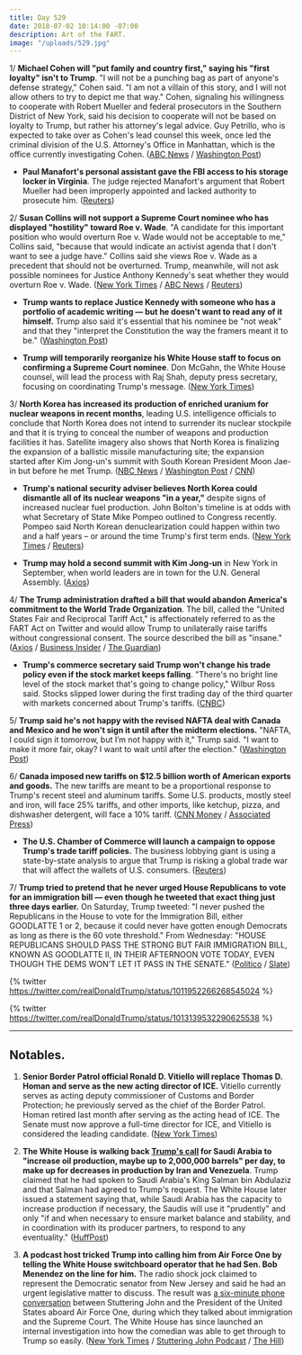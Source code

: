 ```yaml
---
title: Day 529
date: 2018-07-02 10:14:00 -07:00
description: Art of the FART.
image: "/uploads/529.jpg"
---
```


1/ **Michael Cohen will "put family and country first," saying his "first loyalty" isn't to Trump**. "I will not be a punching bag as part of anyone's defense strategy," Cohen said. "I am not a villain of this story, and I will not allow others to try to depict me that way." Cohen, signaling his willingness to cooperate with Robert Mueller and federal prosecutors in the Southern District of New York, said his decision to cooperate will not be based on loyalty to Trump, but rather his attorney's legal advice. Guy Petrillo, who is expected to take over as Cohen's lead counsel this week, once led the criminal division of the U.S. Attorney's Office in Manhattan, which is the office currently investigating Cohen. ([ABC News](https://abcnews.go.com/Politics/michael-cohen-family-country-president-trump-loyalty/story?id=56304585) / [Washington Post](https://www.washingtonpost.com/politics/trump-lawyer-michael-cohen-says-his-family-not-the-president-is-his-first-loyalty/2018/07/02/e33fd376-7ddf-11e8-b660-4d0f9f0351f1_story.html))

* **Paul Manafort's personal assistant gave the FBI access to his storage locker in Virginia**. The judge rejected Manafort's argument that Robert Mueller had been improperly appointed and lacked authority to prosecute him. ([Reuters](https://www.reuters.com/article/us-usa-trump-russia-manafort/manafort-assistant-gave-fbi-access-to-storage-locker-testimony-idUSKBN1JP2JS))

2/ **Susan Collins will not support a Supreme Court nominee who has displayed "hostility" toward Roe v. Wade**. "A candidate for this important position who would overturn Roe v. Wade would not be acceptable to me," Collins said, "because that would indicate an activist agenda that I don't want to see a judge have." Collins said she views Roe v. Wade as a precedent that should not be overturned. Trump, meanwhile, will not ask possible nominees for Justice Anthony Kennedy's seat whether they would overturn Roe v. Wade. ([New York Times](https://www.nytimes.com/2018/07/01/us/politics/susan-collins-supreme-court-nominee-abortion.html) / [ABC News](https://abcnews.go.com/Politics/supreme-court-nominee-overturn-roe-wade-acceptable-sen/story?id=56286828) / [Reuters](https://www.reuters.com/article/us-usa-court-abortion-collins/u-s-republican-collins-i-will-not-support-anti-abortion-supreme-court-candidate-idUSKBN1JR1KR))

* **Trump wants to replace Justice Kennedy with someone who has a  portfolio of academic writing — but he doesn't want to read any of it himself.** Trump also said it's essential that his nominee be "not weak" and that they "interpret the Constitution the way the framers meant it to be." ([Washington Post](https://www.washingtonpost.com/politics/we-have-to-pick-a-great-one-inside-trumps-plan-for-a-new-supreme-court-justice/2018/06/30/610dcd4e-7bb0-11e8-80be-6d32e182a3bc_story.html))

* **Trump will temporarily reorganize his White House staff to focus on confirming a Supreme Court nominee**. Don  McGahn, the White House counsel, will lead the process with Raj Shah, deputy press secretary, focusing on coordinating Trump's message. ([New York Times](https://www.nytimes.com/2018/07/02/us/politics/trump-supreme-court-nomination.html))

3/ **North Korea has increased its production of enriched uranium for nuclear weapons in recent months**, leading U.S. intelligence officials to conclude that North Korea does not intend to surrender its nuclear stockpile and that it is trying to conceal the number of weapons and production facilities it has. Satellite imagery also shows that North Korea is finalizing the expansion of a ballistic missile manufacturing site; the expansion started after Kim Jong-un's summit with South Korean President Moon Jae-in but before he met Trump. ([NBC News](https://www.nbcnews.com/news/north-korea/north-korea-has-increased-nuclear-production-secret-sites-say-u-n887926) / [Washington Post](https://www.washingtonpost.com/world/national-security/north-korea-working-to-conceal-key-aspects-of-its-nuclear-program-us-officials-say/2018/06/30/deba64fa-7c82-11e8-93cc-6d3beccdd7a3_story.html) / [CNN](https://www.cnn.com/2018/07/02/asia/north-korea-factory-intl/index.html))

* **Trump's national security adviser believes North Korea could dismantle all of its nuclear weapons "in a year,"** despite signs of increased nuclear fuel production. John Bolton's timeline is at odds with what Secretary of State Mike Pompeo outlined to Congress recently. Pompeo said North Korean denuclearization could happen within two and a half years – or around the time Trump's first term ends. ([New York Times](https://www.nytimes.com/2018/07/01/us/politics/north-korea-bolton-pompeo-timetable.html) / [Reuters](https://www.reuters.com/article/us-northkorea-missiles-usa/white-houses-bolton-north-korea-nuclear-program-can-be-dismantled-in-year-idUSKBN1JR1KP))

* **Trump may hold a second summit with Kim Jong-un** in New York in September, when world leaders are in town for the U.N. General Assembly. ([Axios](https://www.axios.com/north-korea-kim-jong-un-donald-trump-second-summit-new-york-city-united-nations-628e47de-e62e-41b6-99de-d01c91c8c94b.html))

4/ **The Trump administration drafted a bill that would abandon America's commitment to the World Trade Organization**. The bill, called the "United States Fair and Reciprocal Tariff Act," is affectionately referred to as the FART Act on Twitter and would allow Trump to unilaterally raise tariffs without congressional consent. The source described the bill as "insane." ([Axios](https://www.axios.com/trump-trade-war-leaked-bill-world-trade-organization-united-states-d51278d2-0516-4def-a4d3-ed676f4e0f83.html) / [Business Insider](http://www.businessinsider.com/trump-draft-bill-to-abandon-wto-rules-dubbed-the-fart-act-2018-7) / [The Guardian](https://www.theguardian.com/us-news/2018/jul/02/trump-fart-act-report-blows-through-washington))

* **Trump's commerce secretary said Trump won't change his trade policy even if the stock market keeps falling**. "There's no bright line level of the stock market that's going to change policy," Wilbur Ross said. Stocks slipped lower during the first trading day of the third quarter with markets concerned about Trump's tariffs. ([CNBC](https://www.cnbc.com/2018/07/02/wilbur-ross-no-downside-level-in-stocks-to-change-trump-trade-policy.html))

5/ **Trump said he's not happy with the revised NAFTA deal with Canada and Mexico and he won't sign it until after the midterm elections.** "NAFTA, I could sign it tomorrow, but I’m not happy with it," Trump said. "I want to make it more fair, okay? I want to wait until after the election." ([Washington Post](https://www.washingtonpost.com/news/post-politics/wp/2018/07/01/trump-says-he-wont-sign-any-nafta-deal-until-after-midterms/?utm_term=.e9c657224b54))

6/ **Canada imposed new tariffs on $12.5 billion worth of American exports and goods.** The new tariffs are meant to be a proportional response to Trump's recent steel and aluminum tariffs. Some U.S. products, mostly steel and iron, will face 25% tariffs, and other imports, like ketchup, pizza, and dishwasher detergent, will face a 10% tariff. ([CNN Money](http://money.cnn.com/2018/07/01/news/canada-us-tariffs-steel-aluminum/index.html) / [Associated Press](https://apnews.com/834f23eed9504f0f90d7761d57aebff4))

* **The U.S. Chamber of Commerce will launch a campaign to oppose Trump's trade tariff policies.** The business lobbying giant is using a state-by-state analysis to argue that Trump is risking a global trade war that will affect the wallets of U.S. consumers. ([Reuters](https://www.reuters.com/article/us-usa-trade-chamber-exclusive/exclusive-largest-u-s-business-group-attacks-trump-on-tariffs-idUSKBN1JS0VL))

7/ **Trump tried to pretend that he never urged House Republicans to vote for an immigration bill — even though he tweeted that exact thing just three days earlier.** On Saturday, Trump tweeted: "I never pushed the Republicans in the House to vote for the Immigration Bill, either GOODLATTE 1 or 2, because it could never have gotten enough Democrats as long as there is the 60 vote threshold." From Wednesday: "HOUSE REPUBLICANS SHOULD PASS THE STRONG BUT FAIR IMMIGRATION BILL, KNOWN AS GOODLATTE II, IN THEIR AFTERNOON VOTE TODAY, EVEN THOUGH THE DEMS WON’T LET IT PASS IN THE SENATE." ([Politico](https://www.politico.com/story/2018/06/30/donald-trump-immigration-vote-tweets-689501) / [Slate](https://slate.com/news-and-politics/2018/06/immigration-bill-president-falsely-claims-he-never-pushed-republicans-to-vote-for-measure.html))

{% twitter https://twitter.com/realDonaldTrump/status/1011952266268545024 %}

{% twitter https://twitter.com/realDonaldTrump/status/1013139532290625538 %}

---

## Notables.

1. **Senior Border Patrol official Ronald D. Vitiello will replace Thomas D. Homan and serve as the new acting director of ICE.** Vitiello currently serves as acting deputy commissioner of Customs and Border Protection; he previously served as the chief of the Border Patrol. Homan retired last month after serving as the acting head of ICE. The Senate must now approve a full-time director for ICE, and Vitiello is considered the leading candidate. ([New York Times](https://www.nytimes.com/2018/06/30/us/politics/vitiello-trump-ice-border.html))

2. **The White House is walking back [Trump's call](https://twitter.com/realDonaldTrump/status/1013023608040513537) for Saudi Arabia to "increase oil production, maybe up to 2,000,000 barrels" per day, to make up for decreases in production by Iran and Venezuela**. Trump claimed that he had spoken to Saudi Arabia's King Salman bin Abdulaziz and that Salman had agreed to Trump's request. The White House later issued a statement saying that, while Saudi Arabia has the capacity to increase production if necessary, the Saudis will use it "prudently" and only "if and when necessary to ensure market balance and stability, and in coordination with its producer partners, to respond to any eventuality." ([HuffPost](https://www.huffingtonpost.com/entry/white-house-backs-off-trump-tweet-on-oil-agreement_us_5b384439e4b0f3c221a17e7d))

3. **A podcast host tricked Trump into calling him from Air Force One by telling the White House switchboard operator that he had Sen. Bob Menendez on the line for him.** The radio shock jock claimed to represent the Democratic senator from New Jersey and said he had an urgent legislative matter to discuss. The result was [a six-minute phone conversation](http://stutteringjohnpodcast.libsyn.com/the-stuttering-john-podcast-4) between Stuttering John and the President of the United States aboard Air Force One, during which they talked about immigration and the Supreme Court. The White House has since launched an internal investigation into how the comedian was able to get through to Trump so easily. ([New York Times](https://www.nytimes.com/2018/06/29/us/politics/prank-call-donald-trump-stuttering-john.html) / [Stuttering John Podcast](http://stutteringjohnpodcast.libsyn.com/the-stuttering-john-podcast-4) / [The Hill](http://thehill.com/homenews/395077-white-house-probing-comedians-prank-call-report))
